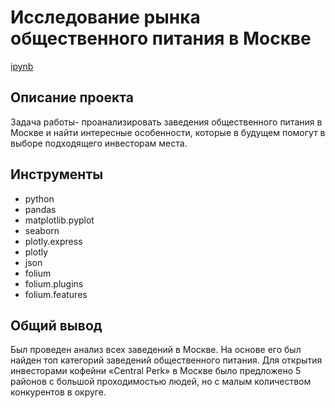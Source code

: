 # Исследование рынка общественного питания в Москве
[ipynb](https://github.com/Irina-TF/Portfolio/blob/main/Project8/Исследование%20рынка%20общественного%20питания%20в%20Москве.ipynb)

## Описание проекта
Задача работы- проанализировать заведения общественного питания в Москве и найти интересные особенности, которые в будущем помогут в выборе подходящего инвесторам места. 

## Инструменты
- python
- pandas
- matplotlib.pyplot
- seaborn
- plotly.express
- plotly
- json
- folium
- folium.plugins
- folium.features

## Общий вывод
Был проведен анализ всех заведений в Москве. На основе его был найден топ категорий заведений общественного питания.  Для открытия инвесторами кофейни «Central Perk» в Москве было предложено 5 районов с большой проходимостью людей, но с малым количеством конкурентов в округе. 
